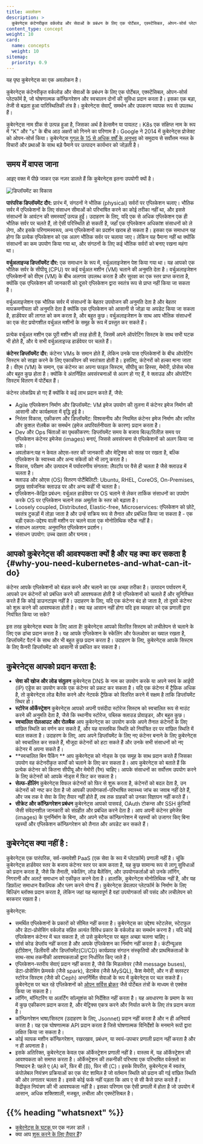 ```yaml
---
title: अवलोकन
description: >
  कुबेरनेट्स कंटेनरीकृत वर्कलोड और सेवाओं के प्रबंधन के लिए एक पोर्टेबल, एक्स्टेंसिबल, ओपन-सोर्स प्लेटफॉर्म है, जो घोषणात्मक कॉन्फ़िगरेशन और स्वचालन दोनों की सुविधा प्रदान करता है। इसका एक बड़ा, तेजी से बढ़ता हुआ पारिस्थितिकी तंत्र है। कुबेरनेट्स सेवाएँ, समर्थन और उपकरण व्यापक रूप से उपलब्ध हैं।
content_type: concept
weight: 10
card:
  name: concepts
  weight: 10
sitemap:
  priority: 0.9
---
```


<!-- overview -->

यह पृष्ठ कुबेरनेट्स का एक अवलोकन है।

<!-- body -->
कुबेरनेट्स कंटेनरीकृत वर्कलोड और सेवाओं के प्रबंधन के लिए एक पोर्टेबल, एक्स्टेंसिबल, ओपन-सोर्स प्लेटफॉर्म है, जो घोषणात्मक कॉन्फ़िगरेशन और स्वचालन दोनों की सुविधा प्रदान करता है। इसका एक बड़ा, तेजी से बढ़ता हुआ पारिस्थितिकी तंत्र है। कुबेरनेट्स सेवाएँ, समर्थन और उपकरण व्यापक रूप से उपलब्ध हैं।

कुबेरनेट्स नाम ग्रीक से उत्पन्न हुआ है, जिसका अर्थ है हेल्समैन या पायलट।
K8s एक संक्षिप्त नाम के रूप में "K" और "s" के बीच आठ अक्षरों को गिनने का परिणाम है। Google ने 2014 में कुबेरनेट्स प्रोजेक्ट को ओपन-सोर्स किया। कुबेरनेट्स [गूगल के 15 से अधिक वर्षों के अनुभव](/blog/2015/04/borg-predecessor-to-kubernetes/) को समुदाय से सर्वोत्तम नस्ल के विचारों और प्रथाओं के साथ बड़े पैमाने पर उत्पादन कार्यभार को जोड़ती है।

## समय में वापस जाना

आइए वक्त में पीछे जाकर एक नज़र डालते हैं कि कुबेरनेट्स इतना उपयोगी क्यों है।

![डिप्लॉयमेंट का विकास](/images/docs/Container_Evolution.svg)

**पारंपरिक डिप्लॉयमेंट दौर:**
प्रारंभ में, संगठनों ने भौतिक (physical) सर्वरों पर एप्लिकेशन चलाए। भौतिक सर्वर में एप्लिकेशनों के लिए संसाधन सीमाओं को परिभाषित करने का कोई तरीका नहीं था, और इससे संसाधनों के आवंटन की समस्याएँ उत्पन्न हुईं। उदाहरण के लिए, यदि एक से अधिक एप्लिकेशन एक ही भौतिक सर्वर पर चलते हैं, तो ऐसी परिस्थिति हो सकती है, जहाँ एक एप्लिकेशन अधिकांश संसाधनों को ले लेगा, और इसके परिणामस्वरूप, अन्य एप्लिकेशनों का प्रदर्शन खराब हो सकता है। इसका एक समाधान यह होगा कि प्रत्येक एप्लिकेशन को एक अलग भौतिक सर्वर पर चलाया जाए। लेकिन यह पैमाना नहीं था क्योंकि संसाधनों का कम उपयोग किया गया था, और संगठनों के लिए कई भौतिक सर्वरों को बनाए रखना महंगा था।

**वर्चुअलाइज्ड डिप्लॉयमेंट दौर:**  एक समाधान के रूप में, वर्चुअलाइजेशन पेश किया गया था। यह आपको एक भौतिक सर्वर के सीपीयू (CPU) पर कई वर्चुअल मशीन (VM) चलाने की अनुमति देता है। वर्चुअलाइजेशन एप्लिकेशनों  को वीएम (VM) के बीच अलगाव उपलब्ध करता है और सुरक्षा का एक स्तर प्राप्त कराता है, क्योंकि एक एप्लिकेशन की जानकारी को दूसरे एप्लिकेशन द्वारा स्वतंत्र रूप से प्राप्त नहीं किया जा सकता है।

वर्चुअलाइजेशन एक भौतिक सर्वर में संसाधनों के बेहतर उपयोजन की अनुमति देता है और बेहतर मापक्रमणीयता की अनुमति देता है क्योंकि एक एप्लिकेशन को आसानी से जोड़ा या अपडेट किया जा सकता है, हार्डवेयर की लागत को कम करता है, और बहुत कुछ। वर्चुअलाइजेशन के साथ आप भौतिक संसाधनों का एक सेट प्रयोगशील वर्चुअल मशीनों के समूह के रूप में प्रस्तुत कर सकते हैं।

प्रत्येक वर्चुअल मशीन एक पूरी मशीन की तरह होती है, जिसमें अपने ऑपरेटिंग सिस्टम के साथ सभी घटक भी होते हैं, और ये सभी वर्चुअलाइज्ड हार्डवेयर पर चलते हैं।

**कंटेनर डिप्लॉयमेंट दौर:** कंटेनर VMs के समान होते हैं, लेकिन उनके पास एप्लिकेशनों के बीच ऑपरेटिंग सिस्टम को साझा करने के लिए एकाकीपन की स्वतंत्रता होती है। इसलिए, कंटेनरों को हल्का माना जाता है। वीएम (VM) के समान, एक कंटेनर का अपना फाइल सिस्टम, सीपीयू का हिस्सा, मेमोरी, प्रोसेस स्पेस और बहुत कुछ होता है। क्योंकि वे अंतर्निहित अवसंरचनाओं से अलग हो गए हैं, वे क्लाउड और ऑपरेटिंग सिस्टम वितरण में पोर्टेबल हैं।

कंटेनर लोकप्रिय हो गए हैं क्योंकि वे कई लाभ प्रदान करते हैं, जैसे:

* Agile एप्लिकेशन निर्माण और डिप्लॉयमेंट: VM इमेज उपयोग की तुलना में कंटेनर इमेज निर्माण की आसानी और कार्यक्षमता में वृद्धि हुई है।
* निरंतर विकास, एकीकरण और डिप्लॉयमेंट: विश्वसनीय और नियमित कंटेनर इमेज निर्माण और त्वरित और कुशल रोलबैक का समर्थन (इमेज अपरिवर्तनीयता के कारण) प्रदान करता है।
* Dev और Ops चिंताओं का पृथकीकरण: डिप्लॉयमेंट समय के बजाय बिल्ड/रिलीज़ समय पर एप्लिकेशन कंटेनर इमेजेस (images) बनाएं, जिससे अवसंरचना से एप्लिकेशनों को अलग किया जा सके।
* अवलोकन:यह न केवल ओएस-स्तर की जानकारी और मेट्रिक्स को सतह पर रखता है, बल्कि एप्लिकेशन के स्वास्थ्य और अन्य संकेतों को भी लागू करता है।
* विकास, परीक्षण और उत्पादन में पर्यावरणीय संगतता: लैपटॉप पर वैसे ही चलता है जैसे क्लाउड में चलता है।
* क्लाउड और ओएस (OS) वितरण पोर्टेबिलिटी: Ubuntu, RHEL, CoreOS, On-Premises, प्रमुख सार्वजनिक क्लाउड पर और अन्य कहीं भी चलता है।
* एप्लिकेशन-केंद्रित प्रबंधन: वर्चुअल हार्डवेयर पर OS चलाने से लेकर तार्किक संसाधनों का उपयोग करके OS पर एप्लिकेशन चलाने तक अमूर्तता के स्तर को बढ़ाता है।
* Loosely coupled, Distributed, Elastic-free, Microservices: एप्लिकेशन को छोटे, स्वतंत्र टुकड़ों में तोड़ा जाता है और उन्हें सक्रिय रूप से तैनात और प्रबंधित किया जा सकता है - एक बड़ी एकल-उद्देश्य वाली मशीन पर चलने वाला एक मोनोलिथिक स्टैक नहीं है।
* संसाधन अलगाव: अनुमानित एप्लिकेशन प्रदर्शन।
* संसाधन उपयोग: उच्च दक्षता और घनत्व।

## आपको कुबेरनेट्स की आवश्यकता क्यों है और यह क्या कर सकता है {#why-you-need-kubernetes-and-what-can-it-do}

कंटेनर आपके एप्लिकेशनों को बंडल करने और चलाने का एक अच्छा तरीका है। उत्पादन पर्यावरण में, आपको उन कंटेनरों को प्रबंधित करने की आवश्यकता होती है जो एप्लिकेशनों को चलाते हैं और सुनिश्चित करते हैं कि कोई डाउनटाइम नहीं है। उदाहरण के लिए, यदि एक कंटेनर बंद हो जाता है, तो दूसरे कंटेनर को शुरू करने की आवश्यकता होती है। क्या यह आसान नहीं होगा यदि इस व्यवहार को एक प्रणाली द्वारा नियंत्रित किया जा सके?

इस तरह कुबेरनेट्स बचाव के लिए आता है! कुबेरनेट्स आपको वितरित सिस्टम को लचीलेपन से चलाने के लिए एक ढांचा प्रदान करता है। यह आपके एप्लिकेशन के स्केलिंग और फेलओवर का ख्याल रखता है, डिप्लॉयमेंट पैटर्न के साथ और भी बहुत कुछ प्रदान करता है। उदाहरण के लिए, कुबेरनेट्स आपके सिस्टम के लिए कैनरी डिप्लॉयमेंट को आसानी से प्रबंधित कर सकता है।

## कुबेरनेट्स आपको प्रदान करता है:

* **सेवा की खोज और लोड संतुलन**
कुबेरनेट्स DNS के नाम का उपयोग करके या अपने स्वयं के आईपी (IP) एड्रेस का उपयोग करके एक कंटेनर को प्रकट कर सकता है। यदि एक कंटेनर में ट्रैफ़िक अधिक है, तो कुबेरनेट्स लोड बैलेंस करने और नेटवर्क ट्रैफ़िक को वितरित करने में सक्षम है ताकि डिप्लॉयमेंट स्थिर हो।
* **स्टोरेज ऑर्केस्ट्रेशन**
कुबेरनेट्स आपको अपनी पसंदीदा स्टोरेज सिस्टम को स्वचालित रूप से माउंट करने की अनुमति देता है, जैसे कि स्थानीय स्टोरेज, पब्लिक क्लाउड प्रोवाइडर, और बहुत कुछ।
* **स्वचालित रोलआउट और रोलबैक**
आप कुबेरनेट्स का उपयोग करके अपने तैनात कंटेनरों के लिए वांछित स्थिति का वर्णन कर सकते हैं, और यह वास्तविक स्थिति को नियंत्रित दर पर वांछित स्थिति में बदल सकता है। उदाहरण के लिए, आप अपने डिप्लॉयमेंट के लिए नए कंटेनर बनाने के लिए कुबेरनेट्स को स्वचालित कर सकते हैं, मौजूदा कंटेनरों को हटा सकते हैं और उनके सभी संसाधनों को नए कंटेनर में अपना सकते हैं।
* **स्वचालित बिन पैकिंग **
आप कुबेरनेट्स को नोड्स के एक समूह के साथ प्रदान करते हैं जिसका उपयोग वह कंटेनरीकृत कार्यों को चलाने के लिए कर सकता है। आप कुबेरनेट्स को बताते हैं कि प्रत्येक कंटेनर को कितना सीपीयू और मेमोरी (रैम) चाहिए। आपके संसाधनों का सर्वोत्तम उपयोग करने के लिए कंटेनरों को आपके नोड्स में फिट कर सकता है।
* **सेल्फ-हीलिंग**
कुबेरनेट्स विफल कंटेनरों को फिर से शुरू करता है, कंटेनरों को बदल देता है, उन कंटेनरों को नष्ट कर देता है जो आपकी उपयोगकर्ता-परिभाषित स्वास्थ्य जांच का जवाब नहीं देते हैं, और जब तक वे सेवा के लिए तैयार नहीं होते हैं, तब तक ग्राहकों को उनका विज्ञापन नहीं करते हैं।
* **सीक्रेट और कॉन्फ़िगरेशन प्रबंधन** 
कुबेरनेट्स आपको पासवर्ड, OAuth टोकन्स और SSH कुंजियों जैसी संवेदनशील जानकारी को संग्रहीत और प्रबंधित करने देता है। आप अपनी कंटेनर इमेजेस (images) के पुनर्निर्माण के बिना, और अपने स्टैक कॉन्फ़िगरेशन में रहस्यों को उजागर किए बिना रहस्यों और एप्लिकेशन कॉन्फ़िगरेशन को तैनात और अपडेट कर सकते हैं।

##   कुबेरनेट्स क्या नहीं है :

कुबेरनेट्स एक पारंपरिक, सर्व-समावेशी PaaS (एक सेवा के रूप में प्लेटफ़ॉर्म) प्रणाली नहीं है। चूंकि कुबेरनेट्स हार्डवेयर स्तर के बजाय कंटेनर स्तर पर काम करता है, यह कुछ सामान्य रूप से लागू सुविधाओं को प्रदान करता है, जैसे कि तैनाती, स्केलिंग, लोड बैलेंसिंग, और उपयोगकर्ताओं को उनके लॉगिंग, निगरानी और अलर्ट समाधान को एकीकृत करने देता है। हालांकि, कुबेरनेट्स मोनोलिथिक नहीं है, और यह डिफ़ॉल्ट समाधान वैकल्पिक और प्लग करने योग्य हैं। कुबेरनेट्स डेवलपर प्लेटफॉर्म के निर्माण के लिए बिल्डिंग ब्लॉक्स प्रदान करता है, लेकिन जहां यह महत्वपूर्ण है वहां उपयोगकर्ता की पसंद और लचीलेपन को बरकरार रखता है।

कुबेरनेट्स:

* समर्थित एप्लिकेशनों के प्रकारों को सीमित नहीं करता है। कुबेरनेट्स का उद्देश्य स्टेटलेस, स्टेटफुल और डेटा-प्रोसेसिंग वर्कलोड सहित अत्यंत विविध प्रकार के वर्कलोड का समर्थन करना है। यदि कोई एप्लिकेशन कंटेनर में चल सकता है, तो उसे कुबेरनेट्स पर बहुत अच्छा चलना चाहिए।
* सोर्स कोड डेप्लॉय नहीं करता है और आपके एप्लिकेशन का निर्माण नहीं करता है। कंटीन्यूअस इंटीग्रेशन, डिलीवरी और डिप्लॉयमेंट(CI/CD) कार्यप्रवाह संगठन संस्कृतियों और प्राथमिकताओं के साथ-साथ तकनीकी आवश्यकताओं द्वारा निर्धारित किए जाते हैं।
* एप्लिकेशन-स्तरीय सेवाएं प्रदान नहीं करता है, जैसे कि मिडलवेयर (जैसे message buses), डेटा-प्रोसेसिंग फ्रेमवर्क (जैसे spark), डेटाबेस (जैसे MySQL), कैश मेमोरी, और न ही क्लस्टर स्टोरेज सिस्टम (जैसे की Ceph) अन्तर्निर्मित सेवाओं के रूप में कुबेरनेट्स पर चल सकते हैं। कुबेरनेट्स पर चल रहे एप्लिकेशनों को [ओपन सर्विस ब्रोकर](https://openservicebrokerapi.org/) जैसे पोर्टेबल तंत्रों के माध्यम से एक्सेस किया जा सकता है।
* लॉगिंग, मॉनिटरिंग या अलर्टिंग सॉल्यूशंस को निर्देशित नहीं करता है। यह अवधारणा के प्रमाण के रूप में कुछ एकीकरण प्रदान करता है, और मेट्रिक्स एकत्र करने और निर्यात करने के लिए तंत्र प्रदान करता है।
* कॉन्फ़िगरेशन भाषा/सिस्टम (उदाहरण के लिए, Jsonnet) प्रदान नहीं करता है और न ही अनिवार्य करता है। यह एक घोषणात्मक API प्रदान करता है जिसे घोषणात्मक विनिर्देशों के मनमाने रूपों द्वारा लक्षित किया जा सकता है।
* कोई व्यापक मशीन कॉन्फ़िगरेशन, रखरखाव, प्रबंधन, या स्वयं-उपचार प्रणाली प्रदान नहीं करता है और न ही अपनाता है।
* इसके अतिरिक्त, कुबेरनेट्स केवल एक ऑर्केस्ट्रेशन प्रणाली नहीं है। वास्तव में, यह ऑर्केस्ट्रेशन की आवश्यकता को समाप्त करता है। ऑर्केस्ट्रेशन की तकनीकी परिभाषा एक परिभाषित वर्कफ़्लो का निष्पादन है: पहले ए (A) करें, फिर बी (B), फिर सी (C)। इसके विपरीत, कुबेरनेट्स में स्वतंत्र, कंपोज़ेबल नियंत्रण प्रक्रियाओं का एक सेट शामिल है जो वर्तमान स्थिति को प्रदान की गई वांछित स्थिति की ओर लगातार चलता है। इससे कोई फर्क नहीं पड़ता कि आप ए से सी कैसे प्राप्त करते हैं। केंद्रीकृत नियंत्रण की भी आवश्यकता नहीं है। इसका परिणाम एक ऐसी प्रणाली में होता है जो उपयोग में आसान, अधिक शक्तिशाली, मजबूत, लचीला और एक्स्टेंसिबल है।



## {{% heading "whatsnext" %}}

*   [कुबेरनेट्स के घटक ](/docs/concepts/overview/components/)पर एक नज़र डालें ।
*   क्या आप [शुरू करने के लिए तैयार हैं](/docs/setup/)?


